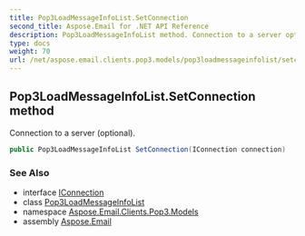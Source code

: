 ```yaml
---
title: Pop3LoadMessageInfoList.SetConnection
second_title: Aspose.Email for .NET API Reference
description: Pop3LoadMessageInfoList method. Connection to a server optional
type: docs
weight: 70
url: /net/aspose.email.clients.pop3.models/pop3loadmessageinfolist/setconnection/
---
```

## Pop3LoadMessageInfoList.SetConnection method

Connection to a server (optional).

```csharp
public Pop3LoadMessageInfoList SetConnection(IConnection connection)
```

### See Also

* interface [IConnection](../../../aspose.email.clients/iconnection/)
* class [Pop3LoadMessageInfoList](../)
* namespace [Aspose.Email.Clients.Pop3.Models](../../pop3loadmessageinfolist/)
* assembly [Aspose.Email](../../../)


